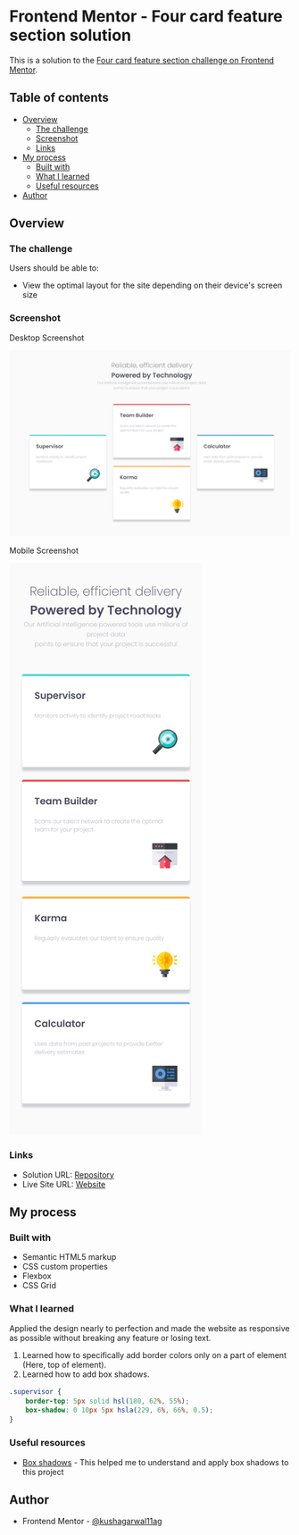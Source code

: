 # Frontend Mentor - Four card feature section solution

This is a solution to the [Four card feature section challenge on Frontend Mentor](https://www.frontendmentor.io/challenges/four-card-feature-section-weK1eFYK).

## Table of contents

- [Overview](#overview)
  - [The challenge](#the-challenge)
  - [Screenshot](#screenshot)
  - [Links](#links)
- [My process](#my-process)
  - [Built with](#built-with)
  - [What I learned](#what-i-learned)
  - [Useful resources](#useful-resources)
- [Author](#author)

## Overview

### The challenge

Users should be able to:

- View the optimal layout for the site depending on their device's screen size

### Screenshot

Desktop Screenshot

![Desktop](screenshot/desktop.png)

Mobile Screenshot

![Mobile](screenshot/mobile.png)

### Links

- Solution URL: [Repository](https://github.com/kushagarwal11ag/four-card-feature)
- Live Site URL: [Website](https://kushagarwal11ag.github.io/four-card-feature)

## My process

### Built with

- Semantic HTML5 markup
- CSS custom properties
- Flexbox
- CSS Grid

### What I learned

Applied the design nearly to perfection and made the website as responsive as possible without breaking any feature or losing text.
1. Learned how to specifically add border colors only on a part of element (Here, top of element).
2. Learned how to add box shadows.

```css
.supervisor {
	border-top: 5px solid hsl(180, 62%, 55%);
	box-shadow: 0 10px 5px hsla(229, 6%, 66%, 0.5);
}
```

### Useful resources

- [Box shadows](https://www.w3schools.com/cssref/css3_pr_box-shadow.php) - This helped me to understand and apply box shadows to this project

## Author

- Frontend Mentor - [@kushagarwal11ag](https://www.frontendmentor.io/profile/kushagarwal11ag)
